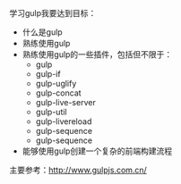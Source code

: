 学习gulp我要达到目标：
- 什么是gulp
- 熟练使用gulp
- 熟练使用gulp的一些插件，包括但不限于：
  - gulp
  - gulp-if
  - gulp-uglify
  - gulp-concat
  - gulp-live-server
  - gulp-util
  - gulp-livereload
  - gulp-sequence
  - gulp-sequence
- 能够使用gulp创建一个复杂的前端构建流程


主要参考：http://www.gulpjs.com.cn/
